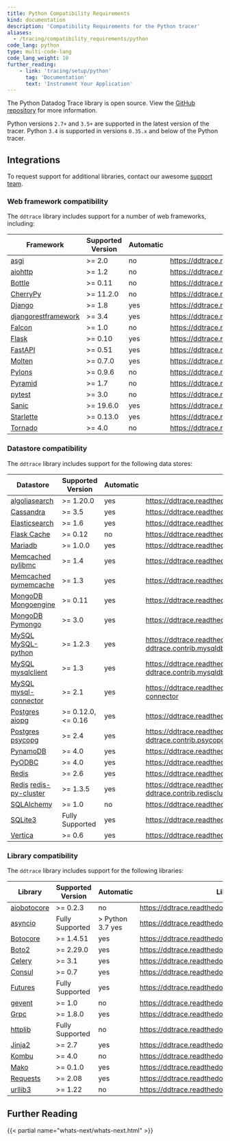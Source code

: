 ```yaml
---
title: Python Compatibility Requirements
kind: documentation
description: 'Compatibility Requirements for the Python tracer'
aliases:
  - /tracing/compatibility_requirements/python
code_lang: python
type: multi-code-lang
code_lang_weight: 10
further_reading:
    - link: 'tracing/setup/python'
      tag: 'Documentation'
      text: 'Instrument Your Application'
---
```


The Python Datadog Trace library is open source. View the [GitHub repository][1] for more information.

Python versions `2.7+` and `3.5+` are supported in the latest version of the tracer. Python `3.4` is supported in versions `0.35.x` and below of the Python tracer.

## Integrations

To request support for additional libraries, contact our awesome [support team][2].

### Web framework compatibility

The `ddtrace` library includes support for a number of web frameworks, including:

| Framework                 | Supported Version | Automatic | Library Documentation                                              |
| ------------------------- | ----------------- | --------- |------------------------------------------------------------------ |
| [asgi][3]                 | >= 2.0            | no | https://ddtrace.readthedocs.io/en/stable/integrations.html#asgi    |
| [aiohttp][4]              | >= 1.2            | no | https://ddtrace.readthedocs.io/en/stable/integrations.html#aiohttp |
| [Bottle][5]               | >= 0.11           | no | https://ddtrace.readthedocs.io/en/stable/integrations.html#bottle  |
| [CherryPy][6]            | >= 11.2.0         | no | https://ddtrace.readthedocs.io/en/stable/integrations.html#cherrypy|
| [Django][7]               | >= 1.8            | yes | https://ddtrace.readthedocs.io/en/stable/integrations.html#django  |
| [djangorestframework][7]  | >= 3.4            | yes | https://ddtrace.readthedocs.io/en/stable/integrations.html#django  |
| [Falcon][8]               | >= 1.0            | no | https://ddtrace.readthedocs.io/en/stable/integrations.html#falcon  |
| [Flask][9]                | >= 0.10           | yes | https://ddtrace.readthedocs.io/en/stable/integrations.html#flask   |
| [FastAPI][10]              | >= 0.51           | yes | https://ddtrace.readthedocs.io/en/stable/integrations.html#fastapi |
| [Molten][11]               | >= 0.7.0          | yes | https://ddtrace.readthedocs.io/en/stable/integrations.html#molten  |
| [Pylons][12]              | >= 0.9.6          | no | https://ddtrace.readthedocs.io/en/stable/integrations.html#pylons  |
| [Pyramid][13]             | >= 1.7            | no | https://ddtrace.readthedocs.io/en/stable/integrations.html#pyramid |
| [pytest][14]              | >= 3.0            | no | https://ddtrace.readthedocs.io/en/stable/integrations.html#pytest  |
| [Sanic][15]               | >= 19.6.0         | yes | https://ddtrace.readthedocs.io/en/stable/integrations.html#sanic   |
| [Starlette][16]           | >= 0.13.0         | yes | https://ddtrace.readthedocs.io/en/stable/integrations.html#starlette |
| [Tornado][17]             | >= 4.0            | no | https://ddtrace.readthedocs.io/en/stable/integrations.html#tornado |



### Datastore compatibility

The `ddtrace` library includes support for the following data stores:

| Datastore                          | Supported Version | Automatic |  Library Documentation                                                                         |
| ---------------------------------- | ----------------- | --------- | --------------------------------------------------------------------------------------------- |
| [algoliasearch][18]                | >= 1.20.0         | yes | https://ddtrace.readthedocs.io/en/stable/integrations.html#algoliasearch                       |
| [Cassandra][19]                    | >= 3.5            | yes | https://ddtrace.readthedocs.io/en/stable/integrations.html#cassandra                           |
| [Elasticsearch][20]                | >= 1.6            | yes | https://ddtrace.readthedocs.io/en/stable/integrations.html#elasticsearch                       |
| [Flask Cache][21]                  | >= 0.12           | no | https://ddtrace.readthedocs.io/en/stable/integrations.html#flask-cache                         |
| [Mariadb][22]                      | >= 1.0.0          | yes | https://ddtrace.readthedocs.io/en/stable/integrations.html#mariadb                             |
| [Memcached][23] [pylibmc][24]      | >= 1.4            | yes | https://ddtrace.readthedocs.io/en/stable/integrations.html#pylibmc                             |
| [Memcached][23] [pymemcache][25]   | >= 1.3            | yes | https://ddtrace.readthedocs.io/en/stable/integrations.html#pymemcache                          |
| [MongoDB][26] [Mongoengine][27]    | >= 0.11           | yes | https://ddtrace.readthedocs.io/en/stable/integrations.html#mongoengine                         |
| [MongoDB][26] [Pymongo][28]        | >= 3.0            | yes | https://ddtrace.readthedocs.io/en/stable/integrations.html#pymongo                             |
| [MySQL][29] [MySQL-python][30]     | >= 1.2.3          | yes | https://ddtrace.readthedocs.io/en/stable/integrations.html#module-ddtrace.contrib.mysqldb      |
| [MySQL][29] [mysqlclient][31]      | >= 1.3            | yes | https://ddtrace.readthedocs.io/en/stable/integrations.html#module-ddtrace.contrib.mysqldb      |
| [MySQL][29] [mysql-connector][32]  | >= 2.1            | yes | https://ddtrace.readthedocs.io/en/stable/integrations.html#mysql-connector                     |
| [Postgres][33] [aiopg][34]         | >= 0.12.0, <= 0.16        | yes | https://ddtrace.readthedocs.io/en/stable/integrations.html#aiopg                               |
| [Postgres][33] [psycopg][35]       | >= 2.4            | yes | https://ddtrace.readthedocs.io/en/stable/integrations.html#module-ddtrace.contrib.psycopg      |
| [PynamoDB][36]                     | >= 4.0            | yes | https://ddtrace.readthedocs.io/en/stable/integrations.html#pynamodb                               |
| [PyODBC][37]                       | >= 4.0            | yes | https://ddtrace.readthedocs.io/en/stable/integrations.html#pyodbc                               |
| [Redis][38]                        | >= 2.6            | yes | https://ddtrace.readthedocs.io/en/stable/integrations.html#redis                               |
| [Redis][38] [redis-py-cluster][39] | >= 1.3.5          | yes | https://ddtrace.readthedocs.io/en/stable/integrations.html#module-ddtrace.contrib.rediscluster |
| [SQLAlchemy][40]                   | >= 1.0            | no | https://ddtrace.readthedocs.io/en/stable/integrations.html#sqlalchemy                          |
| [SQLite3][41]                      | Fully Supported   | yes | https://ddtrace.readthedocs.io/en/stable/integrations.html#sqlite                              |
| [Vertica][42]                      | >= 0.6            | yes | https://ddtrace.readthedocs.io/en/stable/integrations.html#vertica                             |

### Library compatibility

The `ddtrace` library includes support for the following libraries:

| Library           | Supported Version |  Automatic       | Library Documentation                                                    |
| ----------------- | ----------------- | ---------------- | ------------------------------------------------------------------------ |
| [aiobotocore][43] | >= 0.2.3          | no | https://ddtrace.readthedocs.io/en/stable/integrations.html#aiobotocore |
| [asyncio][44]     | Fully Supported   | > Python 3.7 yes | https://ddtrace.readthedocs.io/en/stable/integrations.html#asyncio     |
| [Botocore][45]    | >= 1.4.51         | yes | https://ddtrace.readthedocs.io/en/stable/integrations.html#botocore    |
| [Boto2][46]       | >= 2.29.0         | yes | https://ddtrace.readthedocs.io/en/stable/integrations.html#boto2       |
| [Celery][47]      | >= 3.1            | yes | https://ddtrace.readthedocs.io/en/stable/integrations.html#celery      |
| [Consul][48]      | >= 0.7            | yes | https://ddtrace.readthedocs.io/en/stable/integrations.html#consul      |
| [Futures][49]     | Fully Supported   | yes | https://ddtrace.readthedocs.io/en/stable/integrations.html#futures     |
| [gevent][50]      | >= 1.0            | no | https://ddtrace.readthedocs.io/en/stable/integrations.html#gevent      |
| [Grpc][51]        | >= 1.8.0          | yes | https://ddtrace.readthedocs.io/en/stable/integrations.html#grpc        |
| [httplib][52]     | Fully Supported   | no | https://ddtrace.readthedocs.io/en/stable/integrations.html#httplib     |
| [Jinja2][53]      | >= 2.7            | yes | https://ddtrace.readthedocs.io/en/stable/integrations.html#jinja2      |
| [Kombu][54]       | >= 4.0            | no | https://ddtrace.readthedocs.io/en/stable/integrations.html#kombu       |
| [Mako][55]        | >= 0.1.0          | yes | https://ddtrace.readthedocs.io/en/stable/integrations.html#mako        |
| [Requests][56]    | >= 2.08           | yes | https://ddtrace.readthedocs.io/en/stable/integrations.html#requests    |
| [urllib3][57]     | >= 1.22           | no | https://ddtrace.readthedocs.io/en/stable/integrations.html#urllib3     |

## Further Reading

{{< partial name="whats-next/whats-next.html" >}}

[1]: https://github.com/DataDog/dd-trace-py
[2]: /help
[3]: http://asgi.readthedocs.io/
[4]: https://aiohttp.readthedocs.io
[5]: https://bottlepy.org
[6]: https://cherrypy.org/
[7]: https://www.djangoproject.com
[8]: https://falconframework.org
[9]: http://flask.pocoo.org
[10]: https://fastapi.tiangolo.com/
[11]: https://moltenframework.com
[12]: http://pylonsproject.org
[13]: https://trypyramid.com
[14]: https://docs.pytest.org/en/stable/
[15]: https://sanic.readthedocs.io/en/latest/
[16]: https://www.starlette.io/
[17]: http://www.tornadoweb.org
[18]: https://www.algolia.com/doc/
[19]: https://cassandra.apache.org
[20]: https://www.elastic.co/products/elasticsearch
[21]: https://pythonhosted.org/Flask-Cache
[22]: https://mariadb-corporation.github.io/mariadb-connector-python/index.html
[23]: https://memcached.org
[24]: http://sendapatch.se/projects/pylibmc
[25]: https://pymemcache.readthedocs.io
[26]: https://www.mongodb.com/what-is-mongodb
[27]: http://mongoengine.org
[28]: https://api.mongodb.com/python/current
[29]: https://www.mysql.com
[30]: https://pypi.org/project/MySQL-python
[31]: https://pypi.org/project/mysqlclient
[32]: https://dev.mysql.com/doc/connector-python/en/
[33]: https://www.postgresql.org
[34]: https://aiopg.readthedocs.io
[35]: http://initd.org/psycopg
[36]: https://pynamodb.readthedocs.io/en/latest/
[37]: https://pypi.org/project/pyodbc/
[38]: https://redis.io
[39]: https://redis-py-cluster.readthedocs.io
[40]: https://www.sqlalchemy.org
[41]: https://www.sqlite.org
[42]: https://www.vertica.com
[43]: https://pypi.org/project/aiobotocore/
[44]: https://docs.python.org/3/library/asyncio.html
[45]: https://pypi.org/project/botocore/
[46]: http://docs.pythonboto.org/en/latest
[47]: http://www.celeryproject.org
[48]: https://python-consul.readthedocs.io/en/latest/
[49]: https://docs.python.org/3/library/concurrent.futures.html
[50]: http://www.gevent.org
[51]: https://grpc.io
[52]: https://docs.python.org/2/library/httplib.html
[53]: http://jinja.pocoo.org
[54]: https://kombu.readthedocs.io/en/latest
[55]: https://www.makotemplates.org
[56]: https://requests.readthedocs.io/en/master/
[57]: https://urllib3.readthedocs.io/en/stable/
